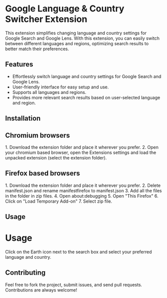 # Google Language & Country Switcher Extension

This extension simplifies changing language and country settings for Google Search and Google Lens. With this extension, you can easily switch between different languages and regions, optimizing search results to better match their preferences.

## Features

- Effortlessly switch language and country settings for Google Search and Google Lens.
- User-friendly interface for easy setup and use.
- Supports all languages and regions.
- Provides more relevant search results based on user-selected language and region.

## Installation
<h2>Chromium browsers</h2>
1. Download the extension folder and place it wherever you prefer.
2. Open your chromium based browser, open the Extensions settings and load the unpacked extension (select the extension folder).

<h2>Firefox based browsers</h2>
1. Download the extension folder and place it wherever you prefer.
2. Delete manifest.json and rename manifestfirefox to manifest.json
3. Add all the files in the folder in zip files. 
4. Open about:debugging
5. Open "This Firefox"
6. Click on "Load Temporary Add-on"
7. Select zip file.

## Usage
<h1>Usage</h1>

Click on the Earth icon next to the search box and select your preferred language and country.

## Contributing

Feel free to fork the project, submit issues, and send pull requests. Contributions are always welcome!

